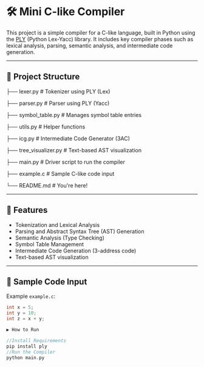 # 🛠️ Mini C-like Compiler

This project is a simple compiler for a C-like language, built in Python using the [PLY](http://www.dabeaz.com/ply/) (Python Lex-Yacc) library. It includes key compiler phases such as lexical analysis, parsing, semantic analysis, and intermediate code generation.

---

## 📁 Project Structure

├── lexer.py # Tokenizer using PLY (Lex) 

├── parser.py # Parser using PLY (Yacc) 

├── symbol_table.py # Manages symbol table entries 

├── utils.py # Helper functions 

├── icg.py # Intermediate Code Generator (3AC) 

├── tree_visualizer.py # Text-based AST visualization 

├── main.py # Driver script to run the compiler 

├── example.c # Sample C-like code input 

└── README.md # You're here!

---

## 🚀 Features

- Tokenization and Lexical Analysis  
- Parsing and Abstract Syntax Tree (AST) Generation  
- Semantic Analysis (Type Checking)  
- Symbol Table Management  
- Intermediate Code Generation (3-address code)  
- Text-based AST visualization  

---

## 🧪 Sample Code Input

Example `example.c`:

```c
int x = 5;
int y = 10;
int z = x + y;

▶️ How to Run

//Install Requirements
pip install ply     
//Run the Compiler
python main.py
